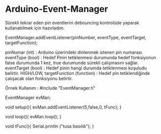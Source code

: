# Arduino-Event-Manager

Sürekli tekrar eden pin eventlerini debouncing kontrolüde yaparak kullanabilmek için hazırladım.

EventManager.addEventListener(pinNumber, eventType, eventTarget, targetFunction);

pinNumar (int)            : Arduino üzerindeki dinlenmek istenen pin numarası.
eventType (bool)          : Hedef Pinin tetiklenmesi durumunda hedef fonksiyonun false durumunda 1 kez, true durumunde sürekli çalışmasını sağlar.
eventTarget (bool)        : Hedef pinin hangi durumda tetiklenmesi koşuludu belirtir. HIGH/LOW,
targetFunction (function) : Hedef pin tetiklendiğinde çalışacak olan fonksiyonu belirtir.

Örnek Kullanım :
#include "EventManager.h"

EventManager evMan;

void setup(){
  evMan.addEventListener(5,false,0, tFunc);
}

void loop(){
  evMan.loop();
}

void tFunc(){
  Serial.println ("tusa basıldı");
}
